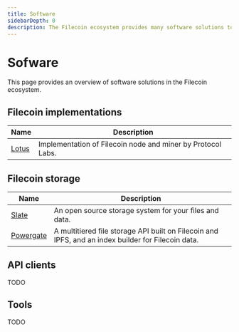 ```yaml
---
title: Software
sidebarDepth: 0
description: The Filecoin ecosystem provides many software solutions to interact with the Filecoin network.
---
```


# Sofware

This page provides an overview of software solutions in the Filecoin ecosystem.

## Filecoin implementations

| Name                     | Description                                                 |
| ------------------------ | ----------------------------------------------------------- |
| [Lotus](https://lotu.sh) | Implementation of Filecoin node and miner by Protocol Labs. |

## Filecoin storage

| Name                                                | Description                                                                                         |
| --------------------------------------------------- | --------------------------------------------------------------------------------------------------- |
| [Slate](https://slate.host)                         | An open source storage system for your files and data.                                              |
| [Powergate](https://github.com/textileio/powergate) | A multitiered file storage API built on Filecoin and IPFS, and an index builder for Filecoin data. |

## API clients

TODO

## Tools

TODO
